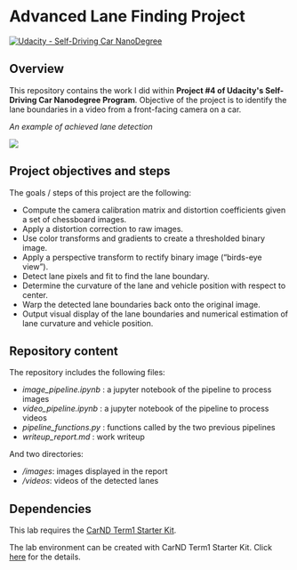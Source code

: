 # **Advanced Lane Finding Project**

[![Udacity - Self-Driving Car NanoDegree](https://s3.amazonaws.com/udacity-sdc/github/shield-carnd.svg)](http://www.udacity.com/drive)

## Overview
This repository contains the work I did within **Project #4 of Udacity's Self-Driving Car Nanodegree Program**. Objective of the project is to identify the lane boundaries in a video from a front-facing camera on a car.

*An example of achieved lane detection*

![](./test_images_videos/lane-drawn.jpg)


## Project objectives and steps

The goals / steps of this project are the following:

 * Compute the camera calibration matrix and distortion coefficients given a set of chessboard images.
 * Apply a distortion correction to raw images.
 * Use color transforms and gradients to create a thresholded binary image.
 *  Apply a perspective transform to rectify binary image (“birds-eye view”).
 *  Detect lane pixels and fit to find the lane boundary.
 *  Determine the curvature of the lane and vehicle position with respect to center.
 * Warp the detected lane boundaries back onto the original image.
 * Output visual display of the lane boundaries and numerical estimation of lane curvature and vehicle position.



## Repository content

The repository includes the following files:

* _image\_pipeline.ipynb_ : a jupyter notebook of the pipeline to process images
* _video\_pipeline.ipynb_ : a jupyter notebook of the pipeline to process videos
* _pipeline\_functions.py_ : functions called by the two previous pipelines
* _writeup\_report.md_ : work writeup

And two directories:

* _/images_: images displayed in the report
* _/videos_: videos of the detected lanes

## Dependencies

This lab requires the [CarND Term1 Starter Kit](https://github.com/udacity/CarND-Term1-Starter-Kit).

The lab environment can be created with CarND Term1 Starter Kit. Click [here](https://github.com/udacity/CarND-Term1-Starter-Kit/blob/master/README.md) for the details.


